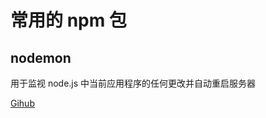 # 常用的 npm 包

## nodemon

用于监视 node.js 中当前应用程序的任何更改并自动重启服务器

[Gihub](https://github.com/remy/nodemon/)